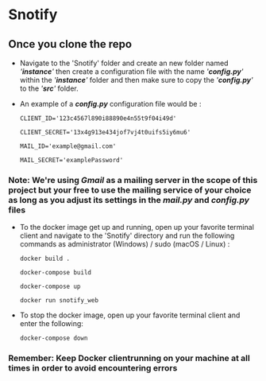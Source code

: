 # Snotify

## Once you clone the repo

- Navigate to the 'Snotify' folder and create an new folder named *'**instance**'* then create a configuration file with the name *'**config.py**'* within the *'**instance**'* folder and then make sure to copy the *'**config.py**'* to the *'**src**'* folder.

- An example of a _**config.py**_ configuration file would be :

    `CLIENT_ID='123c4567l890i88890e4n55t9f04i49d'`

    `CLIENT_SECRET='13x4g913e434jof7vj4t0uifs5iy6mu6'`

    `MAIL_ID='example@gmail.com'`

    `MAIL_SECRET='examplePassword'`

### **Note:** We're using *Gmail* as a mailing server in the scope of this project but your free to use the mailing service of your choice as long as you adjust its settings in the _**mail.py**_ and _**config.py**_ files

- To the docker image get up and running, open up your favorite terminal client and navigate to the 'Snotify' directory and run the following commands as administrator (Windows) / sudo (macOS / Linux) :

    ```docker build .```

    ```docker-compose build```

    ```docker-compose up```

    ```docker run snotify_web```

- To stop the docker image, open up your favorite terminal client and enter the following:

    ```docker-compose down```

### **Remember:** Keep Docker clientrunning on your machine at all times in order to avoid encountering errors